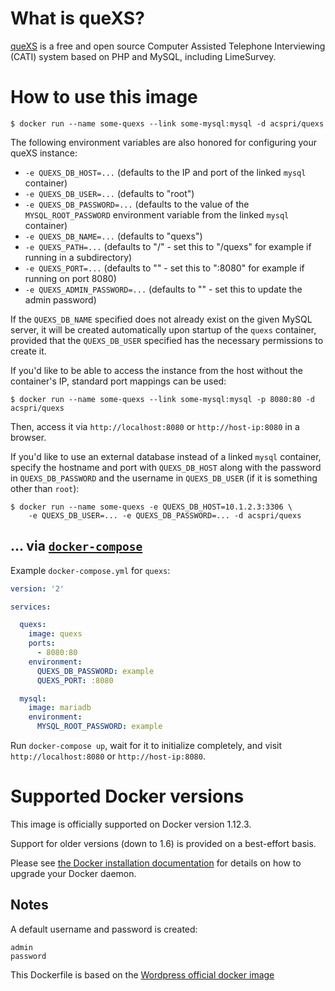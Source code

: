 # What is queXS?

[queXS](https://quexs.acspri.org.au/) is a free and open source Computer Assisted Telephone Interviewing (CATI) system based on PHP and MySQL, including LimeSurvey. 

# How to use this image

```console
$ docker run --name some-quexs --link some-mysql:mysql -d acspri/quexs
```

The following environment variables are also honored for configuring your queXS instance:

-	`-e QUEXS_DB_HOST=...` (defaults to the IP and port of the linked `mysql` container)
-	`-e QUEXS_DB_USER=...` (defaults to "root")
-	`-e QUEXS_DB_PASSWORD=...` (defaults to the value of the `MYSQL_ROOT_PASSWORD` environment variable from the linked `mysql` container)
-	`-e QUEXS_DB_NAME=...` (defaults to "quexs")
-	`-e QUEXS_PATH=...` (defaults to "\/" - set this to "\/quexs" for example if running in a subdirectory)
-	`-e QUEXS_PORT=...` (defaults to "" - set this to ":8080" for example if running on port 8080)
-	`-e QUEXS_ADMIN_PASSWORD=...` (defaults to "" - set this to update the admin password)

If the `QUEXS_DB_NAME` specified does not already exist on the given MySQL server, it will be created automatically upon startup of the `quexs` container, provided that the `QUEXS_DB_USER` specified has the necessary permissions to create it.

If you'd like to be able to access the instance from the host without the container's IP, standard port mappings can be used:

```console
$ docker run --name some-quexs --link some-mysql:mysql -p 8080:80 -d acspri/quexs
```

Then, access it via `http://localhost:8080` or `http://host-ip:8080` in a browser.

If you'd like to use an external database instead of a linked `mysql` container, specify the hostname and port with `QUEXS_DB_HOST` along with the password in `QUEXS_DB_PASSWORD` and the username in `QUEXS_DB_USER` (if it is something other than `root`):

```console
$ docker run --name some-quexs -e QUEXS_DB_HOST=10.1.2.3:3306 \
    -e QUEXS_DB_USER=... -e QUEXS_DB_PASSWORD=... -d acspri/quexs
```

## ... via [`docker-compose`](https://github.com/docker/compose)

Example `docker-compose.yml` for `quexs`:

```yaml
version: '2'

services:

  quexs:
    image: quexs
    ports:
      - 8080:80
    environment:
      QUEXS_DB_PASSWORD: example
      QUEXS_PORT: :8080

  mysql:
    image: mariadb
    environment:
      MYSQL_ROOT_PASSWORD: example
```

Run `docker-compose up`, wait for it to initialize completely, and visit `http://localhost:8080` or `http://host-ip:8080`.

# Supported Docker versions

This image is officially supported on Docker version 1.12.3.

Support for older versions (down to 1.6) is provided on a best-effort basis.

Please see [the Docker installation documentation](https://docs.docker.com/installation/) for details on how to upgrade your Docker daemon.

Notes
-----

A default username and password is created:

    admin
    password

This Dockerfile is based on the [Wordpress official docker image](https://github.com/docker-library/wordpress/tree/8ab70dd61a996d58c0addf4867a768efe649bf65/php5.6/apache)
